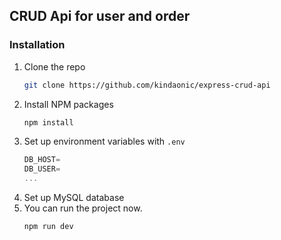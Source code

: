 ## CRUD Api for user and order

### Installation

1. Clone the repo
   ```sh
   git clone https://github.com/kindaonic/express-crud-api
   ```
2. Install NPM packages
   ```sh
   npm install
   ```
3. Set up environment variables with `.env`
   ```js
   DB_HOST=
   DB_USER=
   ...
   ```
4. Set up MySQL database
5. You can run the project now.
   ```sh
   npm run dev
   ```
